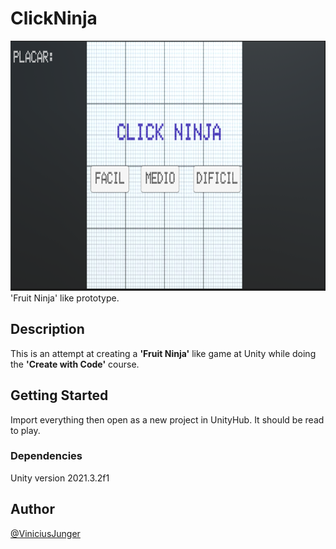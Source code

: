 # ClickNinja
<img src="https://github.com/ViniciusJunger/ClickBoom/blob/main/Images/clickNinja.png"  width="800" height="400">
<br/>
'Fruit Ninja' like prototype.

## Description

This is an attempt at creating a <b>'Fruit Ninja'</b> like game at Unity while doing the <b>'Create with Code'</b> course.

## Getting Started

Import everything then open as a new project in UnityHub. It should be read to play.

### Dependencies

Unity version 2021.3.2f1

## Author

[@ViniciusJunger](https://br.linkedin.com/in/vinicius-junger-519a86b0)
